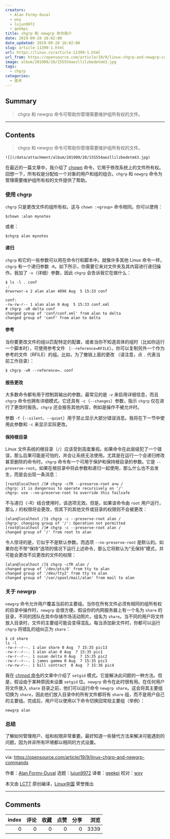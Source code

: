 ```yaml
---
creators:
  - Alan Formy-duval
  - wxy
  - lujun9972
  - geekpi
title: chgrp 和 newgrp 命令简介
date: 2019-09-28 16:02:00
date_updated: 2019-09-28 16:02:00
slug: article-11399-1.html
url: https://linux.cn/article-11399-1.html
url_from: https://opensource.com/article/19/9/linux-chgrp-and-newgrp-commands
image: album/201909/28/155554aezllilzbedetm43.jpg
tags:
  - chgrp
categories:
  - 技术
---
```


## Summary

> chgrp 和 newgrp 命令可帮助你管理需要维护组所有权的文件。

***

<!-- more -->

## Contents

> 
> chgrp 和 newgrp 命令可帮助你管理需要维护组所有权的文件。
> 
> 
> 

`![](/data/attachment/album/201909/28/155554aezllilzbedetm43.jpg)`

在最近的一篇文章中，我介绍了 [chown](https://linux.cn/article-11416-1.html) 命令，它用于修改系统上的文件所有权。回想一下，所有权是分配给一个对象的用户和组的组合。`chgrp` 和 `newgrp` 命令为管理需要维护组所有权的文件提供了帮助。

### 使用 chgrp

`chgrp` 只是更改文件的组所有权。这与 `chown :<group>` 命令相同。你可以使用：

```shell
$chown :alan mynotes
```

或者：

```shell
$chgrp alan mynotes
```

#### 递归

`chgrp` 和它的一些参数可以用在命令行和脚本中。就像许多其他 Linux 命令一样，`chgrp` 有一个递归参数 `-R`。如下所示，你需要它来对文件夹及其内容进行递归操作。我加了 `-v`（详细）参数，因此 `chgrp` 会告诉我它在做什么：

```shell
$ ls -l . conf
.:
drwxrwxr-x 2 alan alan 4096 Aug  5 15:33 conf

conf:
-rw-rw-r-- 1 alan alan 0 Aug  5 15:33 conf.xml
# chgrp -vR delta conf
changed group of 'conf/conf.xml' from alan to delta
changed group of 'conf' from alan to delta
```

#### 参考

当你要更改文件的组以匹配特定的配置，或者当你不知道具体的组时（比如你运行一个脚本时），可使用参考文件 （`--reference=RFILE`）。你可以复制另外一个作为参考的文件（RFILE）的组。比如，为了撤销上面的更改 （请注意，点 `.` 代表当前工作目录）：

```shell
$ chgrp -vR --reference=. conf
```

#### 报告更改

大多数命令都有用于控制其输出的参数。最常见的是 `-v` 来启用详细信息，而且 `chgrp` 命令也拥有详细模式。它还具有 `-c`（`--changes`）参数，指示 `chgrp` 仅在进行了更改时报告。`chgrp` 还会报告其他内容，例如是操作不被允许时。

参数 `-f`（`--silent`、`--quiet`）用于禁止显示大部分错误消息。我将在下一节中使用此参数和 `-c` 来显示实际更改。

#### 保持根目录

Linux 文件系统的根目录（`/`）应该受到高度重视。如果命令在此层级犯了一个错误，那么后果可能是可怕的，并会让系统无法使用。尤其是在运行一个会递归修改甚至删除的命令时。`chgrp` 命令有一个可用于保护和保持根目录的参数。它是 `--preserve-root`。如果在根目录中将此参数和递归一起使用，那么什么也不会发生，而是会出现一条消息：

```shell
[root@localhost /]# chgrp -cfR --preserve-root a+w /
chgrp: it is dangerous to operate recursively on '/'
chgrp: use --no-preserve-root to override this failsafe
```

不与递归（-R）结合使用时，该选项无效。但是，如果该命令由 `root` 用户运行，那么 `/` 的权限将会更改，但其下的其他文件或目录的权限则不会被更改：

```shell
[alan@localhost /]$ chgrp -c --preserve-root alan /
chgrp: changing group of '/': Operation not permitted
[root@localhost /]# chgrp -c --preserve-root alan /
changed group of '/' from root to alan
```

令人惊讶的是，它似乎不是默认参数。而选项 `--no-preserve-root` 是默认的。如果你在不带“保持”选项的情况下运行上述命令，那么它将默认为“无保持”模式，并可能会更改不应更改的文件的权限：

```shell
[alan@localhost /]$ chgrp -cfR alan /
changed group of '/dev/pts/0' from tty to alan
changed group of '/dev/tty2' from tty to alan
changed group of '/var/spool/mail/alan' from mail to alan
```

### 关于 newgrp

`newgrp` 命令允许用户覆盖当前的主要组。当你在所有文件必须有相同的组所有权的目录中操作时，`newgrp` 会很方便。假设你的内网服务器上有一个名为 `share` 的目录，不同的团队在其中存储市场活动照片。组名为 `share`。当不同的用户将文件放入目录时，文件的主要组可能会变得混乱。每当添加新文件时，你都可以运行 `chgrp` 将错乱的组纠正为 `share`：

```shell
$ cd share
ls -l
-rw-r--r--. 1 alan share 0 Aug  7 15:35 pic13
-rw-r--r--. 1 alan alan 0 Aug  7 15:35 pic1
-rw-r--r--. 1 susan delta 0 Aug  7 15:35 pic2
-rw-r--r--. 1 james gamma 0 Aug  7 15:35 pic3
-rw-rw-r--. 1 bill contract  0 Aug  7 15:36 pic4
```

我在 [chmod 命令](https://opensource.com/article/19/8/linux-chmod-command)的文章中介绍了 `setgid` 模式。它是解决此问题的一种方法。但是，假设由于某种原因未设置 `setgid` 位。`newgrp` 命令在此时很有用。在任何用户将文件放入 `share` 目录之前，他们可以运行命令 `newgrp share`。这会将其主要组切换为 `share`，因此他们放入目录中的所有文件都将有 `share` 组，而不是用户自己的主要组。完成后，用户可以使用以下命令切换回常规主要组（举例）：

```shell
newgrp alan
```

### 总结

了解如何管理用户、组和权限非常重要。最好知道一些替代方法来解决可能遇到的问题，因为并非所有环境都以相同的方式设置。

---

via: <https://opensource.com/article/19/9/linux-chgrp-and-newgrp-commands>

作者：[Alan Formy-Duval](https://opensource.com/users/alanfdosshttps://opensource.com/users/sethhttps://opensource.com/users/alanfdosshttps://opensource.com/users/seth) 选题：[lujun9972](https://github.com/lujun9972) 译者：[geekpi](https://github.com/geekpi) 校对：[wxy](https://github.com/wxy)

本文由 [LCTT](https://github.com/LCTT/TranslateProject) 原创编译，[Linux中国](https://linux.cn/) 荣誉推出

***

## Comments


|   index |   评论 |   收藏 |   点赞 |   分享 |   浏览 |
|--------:|-------:|-------:|-------:|-------:|-------:|
|       0 |      0 |      0 |      0 |      0 |   3339 |
